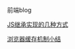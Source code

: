前端blog

[JS继承实现的几种方式](https://github.com/Ray1993/notes/issues/1)

[浏览器缓存机制小结](https://github.com/Ray1993/notes/issues/2)
